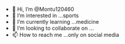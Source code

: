 - 👋 Hi, I’m @Montu120460
- 👀 I’m interested in ...sports
- 🌱 I’m currently learning ...medicine
- 💞️ I’m looking to collaborate on ...
- 📫 How to reach me ...only on social media

<!---
Montu120460/Montu120460 is a ✨ special ✨ repository because its `README.md` (this file) appears on your GitHub profile.
You can click the Preview link to take a look at your changes.
--->
